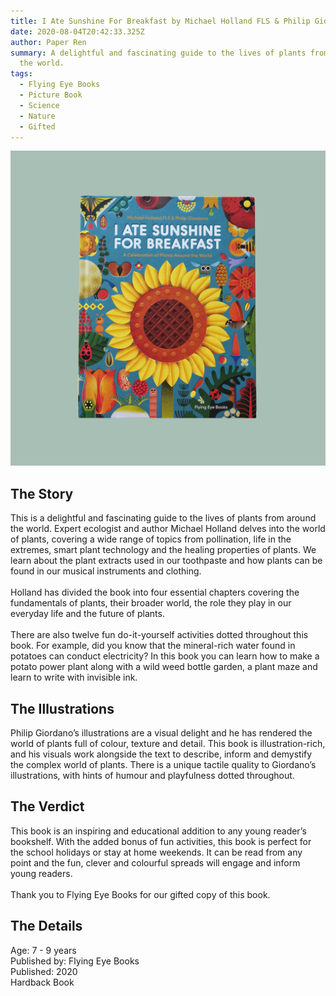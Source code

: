 ```yaml
---
title: I Ate Sunshine For Breakfast by Michael Holland FLS & Philip Giordano
date: 2020-08-04T20:42:33.325Z
author: Paper Ren
summary: A delightful and fascinating guide to the lives of plants from around
  the world.
tags:
  - Flying Eye Books
  - Picture Book
  - Science
  - Nature
  - Gifted
---
```

![I Ate Sunshine For Breakfast front cover](/static/img/dscf8279.jpg "I Ate Sunshine For Breakfast by Michael Holland FLS & Philip Giordano")

## The Story

This is a delightful and fascinating guide to the lives of plants from around the world. Expert ecologist and author Michael Holland delves into the world of plants, covering a wide range of topics from pollination, life in the extremes, smart plant technology and the healing properties of plants. We learn about the plant extracts used in our toothpaste and how plants can be found in our musical instruments and clothing.\
\
Holland has divided the book into four essential chapters covering the fundamentals of plants, their broader world, the role they play in our everyday life and the future of plants.\
\
There are also twelve fun do-it-yourself activities dotted throughout this book. For example, did you know that the mineral-rich water found in potatoes can conduct electricity? In this book you can learn how to make a potato power plant along with a wild weed bottle garden, a plant maze and learn to write with invisible ink.

## The Illustrations

Philip Giordano’s illustrations are a visual delight and he has rendered the world of plants full of colour, texture and detail. This book is illustration-rich, and his visuals work alongside the text to describe, inform and demystify the complex world of plants. There is a unique tactile quality to Giordano’s illustrations, with hints of humour and playfulness dotted throughout.

## The Verdict

This book is an inspiring and educational addition to any young reader’s bookshelf. With the added bonus of fun activities, this book is perfect for the school holidays or stay at home weekends. It can be read from any point and the fun, clever and colourful spreads will engage and inform young readers.\
\
Thank you to Flying Eye Books for our gifted copy of this book.

## The Details

Age: 7 - 9 years\
Published by: Flying Eye Books\
Published: 2020\
Hardback Book